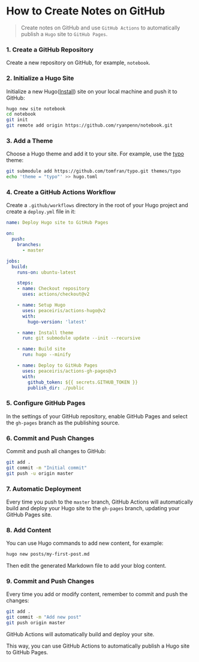# How to Create Notes on GitHub
> Create notes on GitHub and use `GitHub Actions` to automatically publish a `Hugo` site to `GitHub Pages`.

### 1. Create a GitHub Repository
Create a new repository on GitHub, for example, `notebook`.

### 2. Initialize a Hugo Site
Initialize a new Hugo([Install](https://gohugo.io/installation/)) site on your local machine and push it to GitHub:

```sh
hugo new site notebook
cd notebook
git init
git remote add origin https://github.com/ryanpenn/notebook.git
```

### 3. Add a Theme
Choose a Hugo theme and add it to your site. For example, use the [typo](https://github.com/tomfran/typo) theme:

```sh
git submodule add https://github.com/tomfran/typo.git themes/typo
echo 'theme = "typo"' >> hugo.toml
```

### 4. Create a GitHub Actions Workflow
Create a `.github/workflows` directory in the root of your Hugo project and create a `deploy.yml` file in it:

```yaml
name: Deploy Hugo site to GitHub Pages

on:
  push:
    branches:
      - master

jobs:
  build:
    runs-on: ubuntu-latest

    steps:
    - name: Checkout repository
      uses: actions/checkout@v2

    - name: Setup Hugo
      uses: peaceiris/actions-hugo@v2
      with:
        hugo-version: 'latest'

    - name: Install theme
      run: git submodule update --init --recursive

    - name: Build site
      run: hugo --minify

    - name: Deploy to GitHub Pages
      uses: peaceiris/actions-gh-pages@v3
      with:
        github_token: ${{ secrets.GITHUB_TOKEN }}
        publish_dir: ./public
```

### 5. Configure GitHub Pages
In the settings of your GitHub repository, enable GitHub Pages and select the `gh-pages` branch as the publishing source.

### 6. Commit and Push Changes
Commit and push all changes to GitHub:

```sh
git add .
git commit -m "Initial commit"
git push -u origin master
```

### 7. Automatic Deployment
Every time you push to the `master` branch, GitHub Actions will automatically build and deploy your Hugo site to the `gh-pages` branch, updating your GitHub Pages site.

### 8. Add Content
You can use Hugo commands to add new content, for example:

```sh
hugo new posts/my-first-post.md
```

Then edit the generated Markdown file to add your blog content.

### 9. Commit and Push Changes
Every time you add or modify content, remember to commit and push the changes:

```sh
git add .
git commit -m "Add new post"
git push origin master
```

GitHub Actions will automatically build and deploy your site.

This way, you can use GitHub Actions to automatically publish a Hugo site to GitHub Pages.

